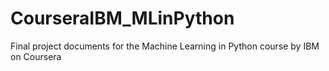 # CourseraIBM_MLinPython
Final project documents for the Machine Learning in Python course by IBM on Coursera
